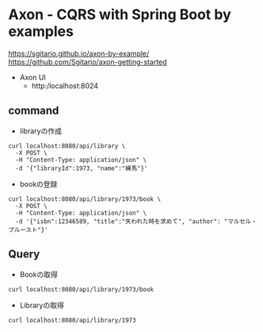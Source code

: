 # Axon - CQRS with Spring Boot by examples

https://sgitario.github.io/axon-by-example/
https://github.com/Sgitario/axon-getting-started

- Axon UI
  - http:/localhost:8024

## command
- libraryの作成
```shell
curl localhost:8080/api/library \
  -X POST \
  -H "Content-Type: application/json" \
  -d '{"libraryId":1973, "name":"練馬"}' 
```

- bookの登録
```shell
curl localhost:8080/api/library/1973/book \
  -X POST \
  -H "Content-Type: application/json" \
  -d '{"isbn":12346589, "title":"失われた時を求めて", "author": "マルセル・プルースト"}' 
```


## Query
- Bookの取得
```shell
curl localhost:8080/api/library/1973/book
```

- Libraryの取得
```shell
curl localhost:8080/api/library/1973
```